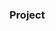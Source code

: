 ### Project

















































































         









        





 
































